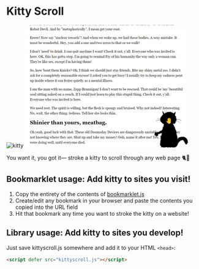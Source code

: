 # Kitty Scroll

![kitty](https://user-images.githubusercontent.com/5785323/81567028-12c34a80-93df-11ea-89b3-4b401aa7cfe6.png)
![Kitty scrolling through a web page as the user strokes its back](https://github.com/ronCYA/kittyScroll/blob/master/kittyScroll.gif?raw=true)

You want it, you got it— stroke a kitty to scroll through any web page 🐈🤚

## Bookmarklet usage: Add kitty to sites you visit!

1. Copy the entirety of the contents of [bookmarklet.js](https://raw.githubusercontent.com/ronCYA/kittyscroll/master/bookmarklet.js)
2. Create/edit any bookmark in your browser and paste the contents you copied into the URL field
3. Hit that bookmark any time you want to stroke the kitty on a website!

## Library usage: Add kitty to sites you develop!

Just save kittyscroll.js somewhere and add it to your HTML `<head>`:

```html
<script defer src="kittyscroll.js"></script>
```
